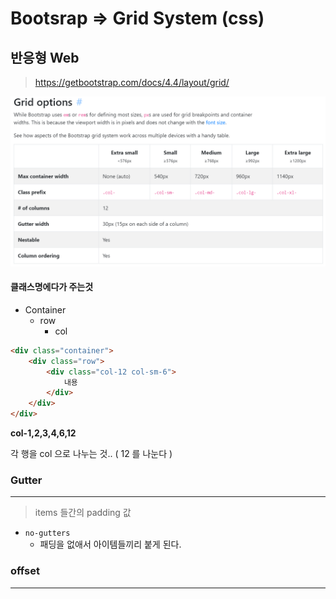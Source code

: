 # Bootsrap => Grid System (css)

## 반응형 Web

> https://getbootstrap.com/docs/4.4/layout/grid/

![image-20200324143728970](img/image-20200324143728970.png)

#### 클래스명에다가 주는것

- Container
  - row
    - col

```html
<div class="container">
    <div class="row">
        <div class="col-12 col-sm-6">
            내용
        </div>
    </div>
</div>
```





**col-1,2,3,4,6,12**

각 행을 col 으로 나누는 것.. ( 12 를 나눈다 )



### Gutter

___

> items 들간의 padding 값



- `no-gutters`
  - 패딩을 없애서 아이템들끼리 붙게 된다.





### offset

___

